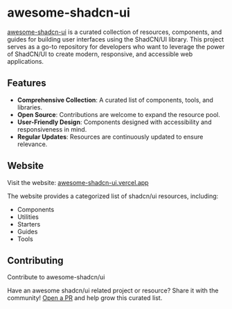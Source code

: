 # awesome-shadcn-ui

[awesome-shadcn-ui](https://awesome-shadcn-ui.vercel.app/) is a curated collection of resources, components, and guides for building user interfaces using the ShadCN/UI library. This project serves as a go-to repository for developers who want to leverage the power of ShadCN/UI to create modern, responsive, and accessible web applications.

## Features

- **Comprehensive Collection**: A curated list of components, tools, and libraries.
- **Open Source**: Contributions are welcome to expand the resource pool.
- **User-Friendly Design**: Components designed with accessibility and responsiveness in mind.
- **Regular Updates**: Resources are continuously updated to ensure relevance.

## Website

Visit the website: [awesome-shadcn-ui.vercel.app](https://awesome-shadcn-ui.vercel.app/)

The website provides a categorized list of shadcn/ui resources, including:

- Components
- Utilities
- Starters
- Guides
- Tools

## Contributing

Contribute to awesome-shadcn/ui

Have an awesome shadcn/ui related project or resource? Share it with the community! [Open a PR](https://github.com/birobirobiro/awesome-shadcn-ui/blob/main/.github/pull_request_template.md) and help grow this curated list.
